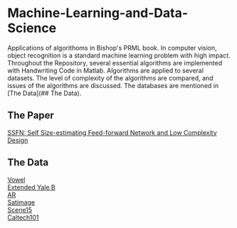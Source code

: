 # Machine-Learning-and-Data-Science
Applications of algorithoms in Bishop's PRML book.
In computer vision, object recognition is a standard machine learning problem with high impact.  
Throughout the Repository, several essential algorithms are implemented with Handwriting Code in Matlab. Algorithms are applied to several datasets. The level of complexity of the algorithms are compared, and issues of the algorithms are discussed. The databases are mentioned in [The Data](## The Data).

## The Paper
[SSFN: Self Size-estimating Feed-forward Network and Low Complexity Design](https://arxiv.org/abs/1905.07111)

## The Data 
[Vowel](https://github.com/yizhanyang/Machine-Learning-and-Data-Science/blob/master/dataset/vw.csv)  
[Extended Yale B](https://github.com/yizhanyang/Machine-Learning-and-Data-Science/blob/master/dataset/et.csv)  
[AR](https://raw.githubusercontent.com/yizhanyang/Machine-Learning-and-Data-Science/master/dataset/ar.csv)  
[Satimage](https://github.com/yizhanyang/Machine-Learning-and-Data-Science/blob/master/dataset/st.csv)  
[Scene15](https://github.com/yizhanyang/Machine-Learning-and-Data-Science/blob/master/dataset/sc.csv)  
[Caltech101](https://github.com/yizhanyang/Machine-Learning-and-Data-Science/blob/master/dataset/ca.csv)  
